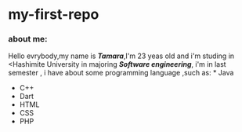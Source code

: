 # my-first-repo
### about me:

Hello evrybody,my name is ***Tamara***,I'm 23 yeas old and i'm studing in <Hashimite University in majoring ***Software engineering***,
i'm in last semester , i have about some programming language ,such as: * Java
* C++  
* Dart  
* HTML  
* CSS  
* PHP 



